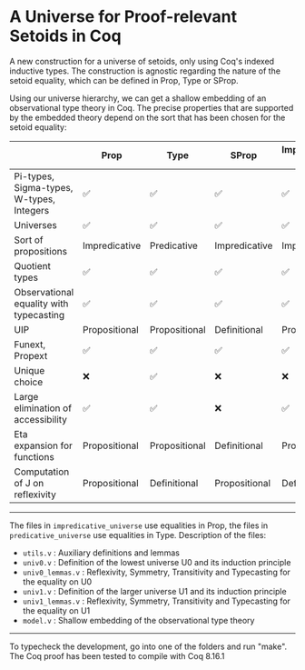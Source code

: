 # A Universe for Proof-relevant Setoids in Coq

A new construction for a universe of setoids, only using Coq's indexed inductive
types. The construction is agnostic regarding the nature of the setoid equality,
which can be defined in Prop, Type or SProp.

Using our universe hierarchy, we can get a shallow embedding of an observational
type theory in Coq. The precise properties that are supported by the embedded
theory depend on the sort that has been chosen for the setoid equality:

|                                          | Prop          | Type          | SProp         | Impredicative-Set |
| ---------------------------------------- | ------------- | ------------- | ------------- | ----------------- |
| Pi-types, Sigma-types, W-types, Integers | ✅             | ✅             | ✅             | ✅                 |
| Universes                                | ✅             | ✅             | ✅             | ✅                 |
| Sort of propositions                     | Impredicative | Predicative   | Impredicative | Impredicative     |
| Quotient types                           | ✅             | ✅             | ✅             | ✅                 |
| Observational equality with typecasting  | ✅             | ✅             | ✅             | ✅                 |
| UIP                                      | Propositional | Propositional | Definitional  | Propositional     |
| Funext, Propext                          | ✅             | ✅             | ✅             | ✅                 |
| Unique choice                            | ❌             | ✅             | ❌             | ❌                 |
| Large elimination of accessibility       | ✅             | ✅             | ❌             | ✅                 |
| Eta expansion for functions              | Propositional | Propositional | Definitional  | Propositional     |
| Computation of J on reflexivity          | Propositional | Definitional  | Propositional | Definitional      |

-------

The files in `impredicative_universe` use equalities in Prop, the files in `predicative_universe` use equalities in Type.
Description of the files:
- `utils.v` : Auxiliary definitions and lemmas
- `univ0.v` : Definition of the lowest universe U0 and its induction principle
- `univ0_lemmas.v` : Reflexivity, Symmetry, Transitivity and Typecasting for the equality on U0
- `univ1.v` : Definition of the larger universe U1 and its induction principle
- `univ1_lemmas.v` : Reflexivity, Symmetry, Transitivity and Typecasting for the equality on U1
- `model.v` : Shallow embedding of the observational type theory

-------

To typecheck the development, go into one of the folders and run "make".
The Coq proof has been tested to compile with Coq 8.16.1
